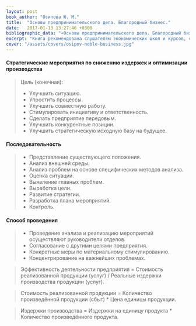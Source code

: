 ```yaml
---
layout: post
book_author: "Осипова Ю. М."
title:  "Основы предпринимательского дела. Благородный бизнес."
date:   2017-01-13 13:27:46 +0300
bibliographic_data: "«Основы предпринимательского дела. Благородный бизнес»./Под ред. Ю.М. Осипова/ - М.: Ассоциация «Гуманитарное знание»,1992, МП «Тригон», 1992 г. - 432 с"
excerpt: "Книга рекомендована слушателям экономических школ и курсов, студентам, начинающим предпринимателям, руководителям предприятий, управляющим"
cover: "/assets/covers/osipov-noble-business.jpg"
---
```


#### Стратегические мероприятия по снижению издержек и оптимизации производства

> Цель (конечная):
>
> - Улучшить ситуацию.
> - Упростить процессы.
> - Улучшить совместную работу.
> - Стимулировать инициативу и ответственность.
> - Сделать предприятие передовым.
> - Улучшить конкурентные позиции.
> - Улучшить стратегическую исходную базу на будущее.

#### Последовательность

> - Представление существующего положения.
> - Анализ внешней среды.
> - Анализ проблем на основе специфических методов анализа.
> - Оценка ситуации.
> - Выявление главных проблем.
> - Выработка цели.
> - Развитие стратегии.
> - Разработка плана мероприятий.
> - Контроль.

#### Способ проведения

> - Проведение анализа и реализацию мероприятий осуществляют руководители отделов.
> - Согласование с другими целями предприятия.
> - Конкретные меры по материальному стимулированию.
> - Концентрирование на важнейших проблемах.

> Эффективность деятельности предприятия = Стоимость реализованной продукции (услуг) / Реальные издержки производства продукции (услуг).

> Стоимость реализованной продукции = Количество произведённой продукции (сбыт) * Цена единицы продукции.

> Издержки производства = Издержки на единицу продукта * Количество произведённого продукта.
